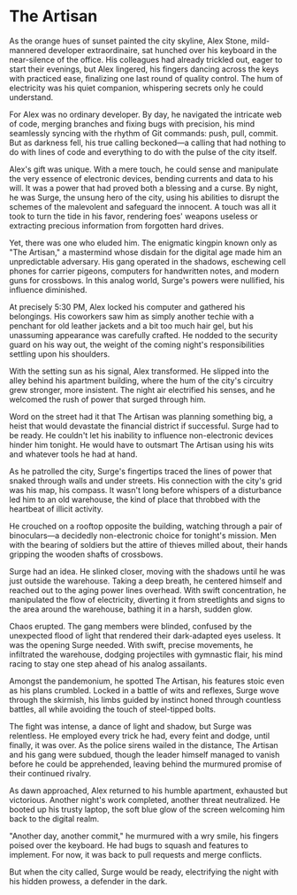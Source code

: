 # The Artisan

As the orange hues of sunset painted the city skyline, Alex Stone, mild-mannered developer extraordinaire, sat hunched over his keyboard in the near-silence of the office. His colleagues had already trickled out, eager to start their evenings, but Alex lingered, his fingers dancing across the keys with practiced ease, finalizing one last round of quality control. The hum of electricity was his quiet companion, whispering secrets only he could understand.

For Alex was no ordinary developer. By day, he navigated the intricate web of code, merging branches and fixing bugs with precision, his mind seamlessly syncing with the rhythm of Git commands: push, pull, commit. But as darkness fell, his true calling beckoned—a calling that had nothing to do with lines of code and everything to do with the pulse of the city itself.

Alex's gift was unique. With a mere touch, he could sense and manipulate the very essence of electronic devices, bending currents and data to his will. It was a power that had proved both a blessing and a curse. By night, he was Surge, the unsung hero of the city, using his abilities to disrupt the schemes of the malevolent and safeguard the innocent. A touch was all it took to turn the tide in his favor, rendering foes' weapons useless or extracting precious information from forgotten hard drives.

Yet, there was one who eluded him. The enigmatic kingpin known only as "The Artisan," a mastermind whose disdain for the digital age made him an unpredictable adversary. His gang operated in the shadows, eschewing cell phones for carrier pigeons, computers for handwritten notes, and modern guns for crossbows. In this analog world, Surge's powers were nullified, his influence diminished.

At precisely 5:30 PM, Alex locked his computer and gathered his belongings. His coworkers saw him as simply another techie with a penchant for old leather jackets and a bit too much hair gel, but his unassuming appearance was carefully crafted. He nodded to the security guard on his way out, the weight of the coming night's responsibilities settling upon his shoulders.

With the setting sun as his signal, Alex transformed. He slipped into the alley behind his apartment building, where the hum of the city's circuitry grew stronger, more insistent. The night air electrified his senses, and he welcomed the rush of power that surged through him.

Word on the street had it that The Artisan was planning something big, a heist that would devastate the financial district if successful. Surge had to be ready. He couldn't let his inability to influence non-electronic devices hinder him tonight. He would have to outsmart The Artisan using his wits and whatever tools he had at hand.

As he patrolled the city, Surge's fingertips traced the lines of power that snaked through walls and under streets. His connection with the city's grid was his map, his compass. It wasn't long before whispers of a disturbance led him to an old warehouse, the kind of place that throbbed with the heartbeat of illicit activity.

He crouched on a rooftop opposite the building, watching through a pair of binoculars—a decidedly non-electronic choice for tonight's mission. Men with the bearing of soldiers but the attire of thieves milled about, their hands gripping the wooden shafts of crossbows.

Surge had an idea. He slinked closer, moving with the shadows until he was just outside the warehouse. Taking a deep breath, he centered himself and reached out to the aging power lines overhead. With swift concentration, he manipulated the flow of electricity, diverting it from streetlights and signs to the area around the warehouse, bathing it in a harsh, sudden glow.

Chaos erupted. The gang members were blinded, confused by the unexpected flood of light that rendered their dark-adapted eyes useless. It was the opening Surge needed. With swift, precise movements, he infiltrated the warehouse, dodging projectiles with gymnastic flair, his mind racing to stay one step ahead of his analog assailants.

Amongst the pandemonium, he spotted The Artisan, his features stoic even as his plans crumbled. Locked in a battle of wits and reflexes, Surge wove through the skirmish, his limbs guided by instinct honed through countless battles, all while avoiding the touch of steel-tipped bolts.

The fight was intense, a dance of light and shadow, but Surge was relentless. He employed every trick he had, every feint and dodge, until finally, it was over. As the police sirens wailed in the distance, The Artisan and his gang were subdued, though the leader himself managed to vanish before he could be apprehended, leaving behind the murmured promise of their continued rivalry.

As dawn approached, Alex returned to his humble apartment, exhausted but victorious. Another night's work completed, another threat neutralized. He booted up his trusty laptop, the soft blue glow of the screen welcoming him back to the digital realm.

"Another day, another commit," he murmured with a wry smile, his fingers poised over the keyboard. He had bugs to squash and features to implement. For now, it was back to pull requests and merge conflicts.

But when the city called, Surge would be ready, electrifying the night with his hidden prowess, a defender in the dark.
